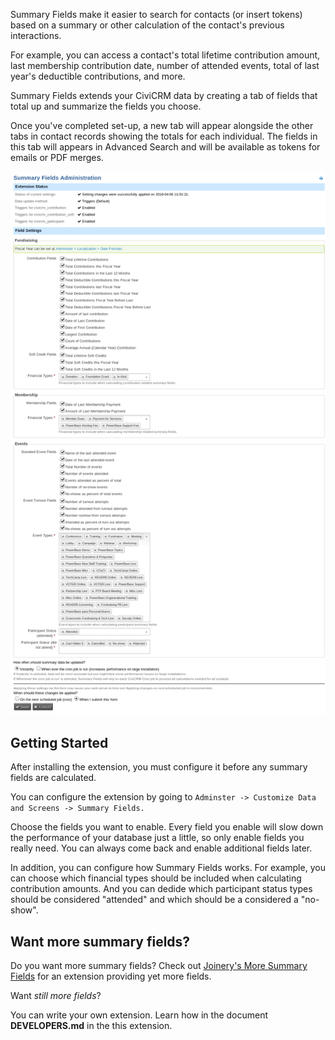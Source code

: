 Summary Fields make it easier to search for contacts (or insert tokens) based
on a summary or other calculation of the contact's previous interactions.

For example, you can access a contact's total lifetime contribution amount,
last membership contribution date, number of attended events, total of last
year's deductible contributions, and more.

Summary Fields extends your CiviCRM data by creating a tab of fields that total
up and summarize the fields you choose.

Once you've completed set-up, a new tab will appear alongside the other tabs in
contact records showing the totals for each individual. The fields in this tab
will appears in Advanced Search and will be available as tokens for emails or
PDF merges.

![Admin Screen](AdminScreen.png)

Getting Started
-----------------

After installing the extension, you must configure it before any summary fields
are calculated.

You can configure the extension by going to `Adminster -> Customize Data and
Screens -> Summary Fields.`

Choose the fields you want to enable. Every field you enable will slow down the
performance of your database just a little, so only enable fields you really
need. You can always come back and enable additional fields later.

In addition, you can configure how Summary Fields works. For example, you can
choose which financial types should be included when calculating contribution
amounts. And you can dedide which participant status types should be considered
"attended" and which should be a considered a "no-show".

Want more summary fields?
------------------

Do you want more summary fields? Check out [Joinery's More Summary
Fields](https://github.com/twomice/com.joineryhq.jsumfields) for an extension
providing yet more fields.

Want *still more fields*?

You can write your own extension. Learn how in the document **DEVELOPERS.md** in
the this extension.
